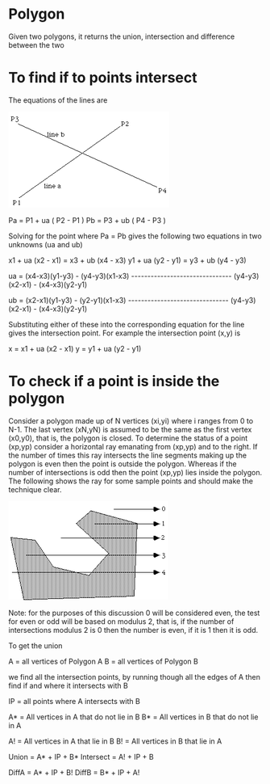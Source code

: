 # Polygon
 Given two polygons, it returns the union, intersection and difference between the two




# To find if to points intersect
The equations of the lines are

<img src="lineline.jpg"  />

Pa = P1 + ua ( P2 - P1 )
Pb = P3 + ub ( P4 - P3 )

Solving for the point where Pa = Pb gives the following two equations in two unknowns (ua and ub)

x1 + ua (x2 - x1) = x3 + ub (x4 - x3)
y1 + ua (y2 - y1) = y3 + ub (y4 - y3)


ua = (x4-x3)(y1-y3) - (y4-y3)(x1-x3)
     -------------------------------
      (y4-y3)(x2-x1) - (x4-x3)(y2-y1)


ub = (x2-x1)(y1-y3) - (y2-y1)(x1-x3)
     -------------------------------
      (y4-y3)(x2-x1) - (x4-x3)(y2-y1)

Substituting either of these into the corresponding equation for the line gives the intersection point. For example the intersection point (x,y) is

x = x1 + ua (x2 - x1)
y = y1 + ua (y2 - y1)


# To check if a point is inside the polygon


Consider a polygon made up of N vertices (xi,yi) where i ranges from 0 to N-1. The last vertex (xN,yN) is assumed to be the same as the first vertex (x0,y0), that is, the polygon is closed. To determine the status of a point (xp,yp) consider a horizontal ray emanating from (xp,yp) and to the right. If the number of times this ray intersects the line segments making up the polygon is even then the point is outside the polygon. Whereas if the number of intersections is odd then the point (xp,yp) lies inside the polygon. The following shows the ray for some sample points and should make the technique clear.

<img src="insidepoly.jpg"  />

Note: for the purposes of this discussion 0 will be considered even, the test for even or odd will be based on modulus 2, that is, if the number of intersections modulus 2 is 0 then the number is even, if it is 1 then it is odd.


To get the union

A = all vertices of Polygon A
B = all vertices of Polygon B

we find  all the intersection points, by running though all the edges of A 
then find if and where it intersects with B

IP = all points where A intersects with B

A* = All vertices in A that do not lie in B
B* = All vertices in B that do not lie in A

A! = All vertices in A that lie in B
B! = All vertices in B that lie in A

Union = A* + IP + B*
Intersect = A! + IP + B

DiffA = A* + IP + B!
DiffB = B* + IP + A!
